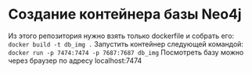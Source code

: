 # Создание контейнера базы Neo4j

Из этого репозитория нужно взять только dockerfile и собрать его: 
```docker build -t db_img .```
Запустить контейнер следующей командой: 
```docker run -p 7474:7474 -p 7687:7687 db_img```
Посмотреть базу можно через браузер по адресу localhost:7474